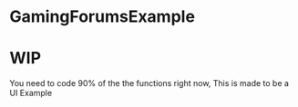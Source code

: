 # GamingForumsExample
# WIP
You need to code 90% of the the functions right now, This is made to be a UI Example
